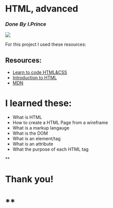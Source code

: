 **<h1>HTML, advanced</h1>**
_<h3 style="font-family: Arial;">Done By I.Prince</h3>_
<img src="(https://github.com/iranziprince01/alu-web-development/assets/116654088/8a8ae1e5-70f8-4fd3-a637-f472836c456a)">
<p>For this project I used these resources:</p>
<h2>Resources:</h2>
<ul>
  <li><a href="https://learn.shayhowe.com/html-css/">Learn to code HTML&CSS</a></li>
  <li><a href="https://developer.mozilla.org/en-US/docs/Learn/HTML/Introduction_to_HTML"> Introduction to HTML</a></li>            
  <li><a href="https://developer.mozilla.org/en-US/"> MDN</a></li>
</ul>


# I learned these:
<ul>
  <li>What is HTML</li>
  <li>How to create a HTML Page from a wireframe</li>
  <li>What is a markup langauge</li>
  <li>What is the DOM</li>
  <li>What is an element/tag</li>
  <li>What is an attribute</li>
  <li>What the purpose of each HTML tag</li>
</ul>
** <h1>Thank you!<h1> **
